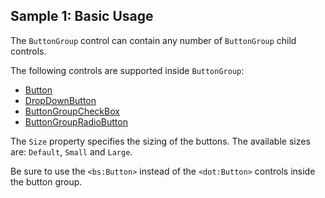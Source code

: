 ## Sample 1: Basic Usage

The `ButtonGroup` control can contain any number of `ButtonGroup` child controls.

The following controls are supported inside `ButtonGroup`:

* [Button](~/controls/bootstrap5/Button)
* [DropDownButton](~/controls/bootstrap5/DropDownButton)
* [ButtonGroupCheckBox](~/controls/bootstrap5/ButtonGroupCheckBox)
* [ButtonGroupRadioButton](~/controls/bootstrap5/ButtonGroupRadioButton)

The `Size` property specifies the sizing of the buttons. The available sizes are: `Default`, `Small` and `Large`.

Be sure to use the `<bs:Button>` instead of the `<dot:Button>` controls inside the button group. 